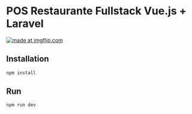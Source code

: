<h1> POS Restaurante Fullstack Vue.js + Laravel </h1>
<a href="https://imgflip.com/gif/37tq9t"><img src="https://i.imgflip.com/37tq9t.gif"  title="made at imgflip.com"/></a>

## Installation

```bash
npm install 
```

## Run

```bash
npm run dev 
```
